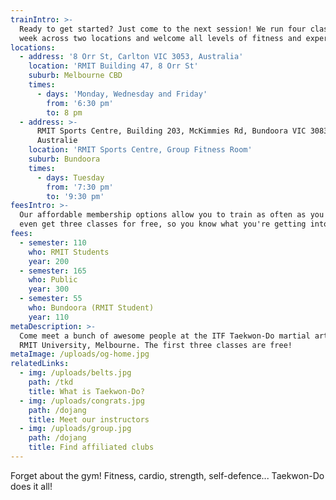 ```yaml
---
trainIntro: >-
  Ready to get started? Just come to the next session! We run four classes a
  week across two locations and welcome all levels of fitness and experience.
locations:
  - address: '8 Orr St, Carlton VIC 3053, Australia'
    location: 'RMIT Building 47, 8 Orr St'
    suburb: Melbourne CBD
    times:
      - days: 'Monday, Wednesday and Friday'
        from: '6:30 pm'
        to: 8 pm
  - address: >-
      RMIT Sports Centre, Building 203, McKimmies Rd, Bundoora VIC 3083,
      Australie
    location: 'RMIT Sports Centre, Group Fitness Room'
    suburb: Bundoora
    times:
      - days: Tuesday
        from: '7:30 pm'
        to: '9:30 pm'
feesIntro: >-
  Our affordable membership options allow you to train as often as you like. You
  even get three classes for free, so you know what you're getting into!
fees:
  - semester: 110
    who: RMIT Students
    year: 200
  - semester: 165
    who: Public
    year: 300
  - semester: 55
    who: Bundoora (RMIT Student)
    year: 110
metaDescription: >-
  Come meet a bunch of awesome people at the ITF Taekwon-Do martial art club of
  RMIT University, Melbourne. The first three classes are free!
metaImage: /uploads/og-home.jpg
relatedLinks:
  - img: /uploads/belts.jpg
    path: /tkd
    title: What is Taekwon-Do?
  - img: /uploads/congrats.jpg
    path: /dojang
    title: Meet our instructors
  - img: /uploads/group.jpg
    path: /dojang
    title: Find affiliated clubs
---
```


Forget about the gym! Fitness, cardio, strength, self-defence... Taekwon-Do does it all!
